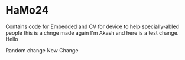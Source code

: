 # HaMo24
Contains code for Embedded and CV for device to help specially-abled people
this is a chnge made again
I'm Akash and here is a test change.
Hello

Random change
New Change
